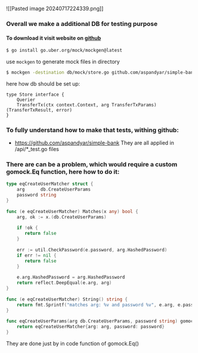 
![[Pasted image 20240717224339.png]]

### Overall we make a additional DB for testing purpose

#### To download it visit website on [github](https://github.com/uber-go/mock)

```bash
$ go install go.uber.org/mock/mockgen@latest
```


use `mockgen` to generate mock files in directory

```bash
$ mockgen -destination db/mock/store.go github.com/aspandyar/simple-bank/db/sqlc Store 
```

here how db should be set up:

```
type Store interface {  
    Querier  
    TransferTx(ctx context.Context, arg TransferTxParams) (TransferTxResult, error)  
}
```
 


### To fully understand how to make that tests, withing github:

- https://github.com/aspandyar/simple-bank
They are all applied in /api/*_test.go files



### There are can be a problem, which would require a custom gomock.Eq function, here how to do it:


```go
type eqCreateUserMatcher struct {  
    arg      db.CreateUserParams  
    password string  
}  
  
func (e eqCreateUserMatcher) Matches(x any) bool {  
    arg, ok := x.(db.CreateUserParams)  
  
    if !ok {  
       return false  
    }  
  
    err := util.CheckPassword(e.password, arg.HashedPassword)  
    if err != nil {  
       return false  
    }  
  
    e.arg.HashedPassword = arg.HashedPassword  
    return reflect.DeepEqual(e.arg, arg)  
}  
  
func (e eqCreateUserMatcher) String() string {  
    return fmt.Sprintf("matches arg: %v and password %v", e.arg, e.password)  
}  
  
func eqCreateUserParams(arg db.CreateUserParams, password string) gomock.Matcher {  
    return eqCreateUserMatcher{arg: arg, password: password}  
}
```

They are done just by in code function of gomock.Eq()